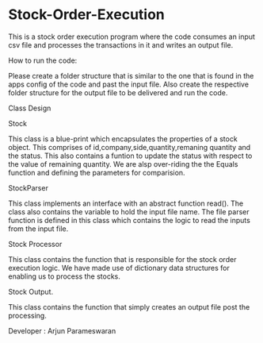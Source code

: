 # Stock-Order-Execution

This is a stock order execution program where the code consumes an input csv file and processes the transactions in it
and writes an output file.

How to run the code:

Please create a folder structure that is similar to the one that is found in the apps config of the code 
and past the input file. Also create the respective folder structure for the output file to be delivered and run the code.

Class Design

Stock

This class is a blue-print which encapsulates the properties of a stock object. This comprises of
id,company,side,quantity,remaning quantity and the status.
This also contains a funtion to update the status with respect to the value of remaining quantity.
We are alsp over-riding the the Equals function and defining the parameters for comparision.

StockParser

This class implements an interface with an abstract function read().
The class also contains the variable to hold the input file name.
The file parser function is defined in this class which contains the logic to read the inputs from the input file.

Stock Processor

This class contains the function that is responsible for the stock order execution logic. We have made use of dictionary data structures for enabling us to process the stocks.

Stock Output.

This class contains the function that simply creates an output file post the processing.

Developer : Arjun Parameswaran
